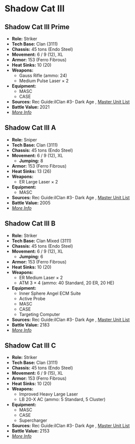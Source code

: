 # Shadow Cat III 

## Shadow Cat III Prime 

- **Role:** Striker 
- **Tech Base:** Clan (3111) 
- **Chassis:** 45 tons (Endo Steel) 
- **Movement:** 6 / 9 (12), XL 
- **Armor:** 153 (Ferro Fibrous) 
- **Heat Sinks:** 10 (20) 
- **Weapons:** 
  - Gauss Rifle (ammo: 24) 
  - Medium Pulse Laser × 2 
- **Equipment:** 
  - MASC 
  - CASE 
- **Sources:** Rec Guide:ilClan #3- Dark Age , [Master Unit List](http://masterunitlist.info/Unit/Details/7491/shadow-cat-iii-prime) 
- **Battle Value:** 2021 
- [*More Info*](shadow_cat_iii/shadow_cat_iii_prime.md) 

## Shadow Cat III A 

- **Role:** Sniper 
- **Tech Base:** Clan (3111) 
- **Chassis:** 45 tons (Endo Steel) 
- **Movement:** 6 / 9 (12), XL 
  - **Jumping:** 8 
- **Armor:** 153 (Ferro Fibrous) 
- **Heat Sinks:** 13 (26) 
- **Weapons:** 
  - ER Large Laser × 2 
- **Equipment:** 
  - MASC 
- **Sources:** Rec Guide:ilClan #3- Dark Age , [Master Unit List](http://masterunitlist.info/Unit/Details/7492/shadow-cat-iii-a) 
- **Battle Value:** 2005 
- [*More Info*](shadow_cat_iii/shadow_cat_iii_a.md) 

## Shadow Cat III B 

- **Role:** Striker 
- **Tech Base:** Clan Mixed (3111) 
- **Chassis:** 45 tons (Endo Steel) 
- **Movement:** 6 / 9 (12), XL 
  - **Jumping:** 6 
- **Armor:** 153 (Ferro Fibrous) 
- **Heat Sinks:** 10 (20) 
- **Weapons:** 
  - ER Medium Laser × 2 
  - ATM 3 × 4 (ammo: 40 Standard, 20 ER, 20 HE) 
- **Equipment:** 
  - Inner Sphere Angel ECM Suite 
  - Active Probe 
  - MASC 
  - CASE 
  - Targeting Computer 
- **Sources:** Rec Guide:ilClan #3- Dark Age , [Master Unit List](http://masterunitlist.info/Unit/Details/7493/shadow-cat-iii-b) 
- **Battle Value:** 2183 
- [*More Info*](shadow_cat_iii/shadow_cat_iii_b.md) 

## Shadow Cat III C 

- **Role:** Striker 
- **Tech Base:** Clan (3111) 
- **Chassis:** 45 tons (Endo Steel) 
- **Movement:** 6 / 9 (15), XL 
- **Armor:** 153 (Ferro Fibrous) 
- **Heat Sinks:** 10 (20) 
- **Weapons:** 
  - Improved Heavy Large Laser 
  - LB 20-X AC (ammo: 5 Standard, 5 Cluster) 
- **Equipment:** 
  - MASC 
  - CASE 
  - Supercharger 
- **Sources:** Rec Guide:ilClan #3- Dark Age , [Master Unit List](http://masterunitlist.info/Unit/Details/7494/shadow-cat-iii-c) 
- **Battle Value:** 2153 
- [*More Info*](shadow_cat_iii/shadow_cat_iii_c.md) 

